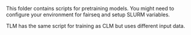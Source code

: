 This folder contains scripts for pretraining models. You might need to configure your environment for fairseq and setup SLURM variables. 

TLM has the same script for training as CLM but uses different input data. 